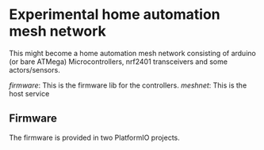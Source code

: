 # Experimental home automation mesh network

This might become a home automation mesh network consisting of
arduino (or bare ATMega) Microcontrollers, nrf2401 transceivers
and some actors/sensors.

*firmware*: This is the firmware lib for the controllers.
*meshnet*: This is the host service

## Firmware

The firmware is provided in two PlatformIO projects.
